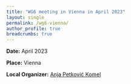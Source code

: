 ```yaml
---
title: "WG6 meeting in Vienna in April 2023"
layout: single
permalink: /wg6-vienna/
author_profile: true
breadcrumbs: true
---
```


**Date:** April 2023

**Place:** Vienna

**Local Organizer:** [Anja Petković Komel](https://anjapetkovic.com/)
